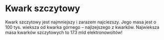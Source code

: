 # Kwark szczytowy

Kwark szczytowy jest najmniejszy i zarazem najciezszy. Jego masa jest o 100 tys.
wieksza od kwarka górnego – najlzejszego z kwarków. Najwieksza masa kwarków
szczytowych to 173 mld elektronowoltów!
